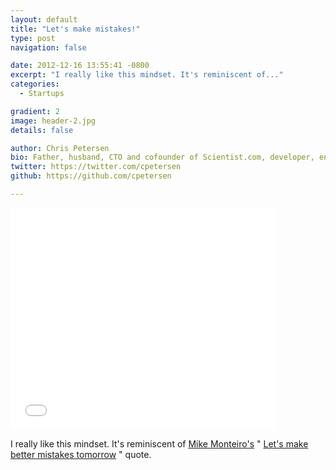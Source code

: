 ```yaml
---
layout: default
title: "Let's make mistakes!"
type: post
navigation: false

date: 2012-12-16 13:55:41 -0800
excerpt: "I really like this mindset. It's reminiscent of..."
categories:
  - Startups

gradient: 2
image: header-2.jpg
details: false

author: Chris Petersen
bio: Father, husband, CTO and cofounder of Scientist.com, developer, entrepreneur and technologist.
twitter: https://twitter.com/cpetersen
github: https://github.com/cpetersen

---
```


<iframe class="embedly-embed" src="//cdn.embedly.com/widgets/media.html?src=https%3A%2F%2Fwww.slideshare.net%2Fslideshow%2Fembed_code%2Fkey%2FMr55ZHjHx5cRTU&url=http%3A%2F%2Fwww.slideshare.net%2Fdanmil30%2Fhow-to-run-a-5-whys-with-humans-not-robots&image=http%3A%2F%2Fcdn.slidesharecdn.com%2Fss_thumbnails%2Fleanstartup5whyshumans-121203175503-phpapp01-thumbnail-4.jpg%3Fcb%3D1373361584&key=d815972c91e546edb5d2d02e509f8b1c&type=text%2Fhtml&schema=slideshare" width="425" height="355" scrolling="no" frameborder="0" allowfullscreen></iframe>

I really like this mindset. It's reminiscent of  [Mike Monteiro's](https://twitter.com/mike_ftw)  " [Let's make better mistakes tomorrow](http://www.20x200.com/artworks/1141-mike-monteiro-untitled-lets-make-better-mistakes) " quote.
